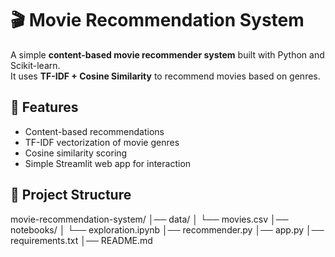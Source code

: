 # 🎬 Movie Recommendation System

A simple **content-based movie recommender system** built with Python and Scikit-learn.  
It uses **TF-IDF + Cosine Similarity** to recommend movies based on genres.  

## 🚀 Features
- Content-based recommendations
- TF-IDF vectorization of movie genres
- Cosine similarity scoring
- Simple Streamlit web app for interaction

## 📂 Project Structure
movie-recommendation-system/
│── data/
│ └── movies.csv
│── notebooks/
│ └── exploration.ipynb
│── recommender.py
│── app.py
│── requirements.txt
│── README.md
